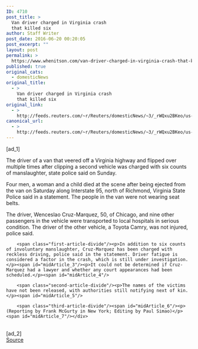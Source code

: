 ```yaml
---
ID: 4710
post_title: >
  Van driver charged in Virginia crash
  that killed six
author: Staff Writer
post_date: 2016-06-20 00:20:05
post_excerpt: ""
layout: post
permalink: >
  https://www.whenitson.com/van-driver-charged-in-virginia-crash-that-killed-six/
published: true
original_cats:
  - domesticNews
original_title:
  - >
    Van driver charged in Virginia crash
    that killed six
original_link:
  - >
    http://feeds.reuters.com/~r/Reuters/domesticNews/~3/_rWQxu2BKeo/us-virginia-crash-idUSKCN0Z50XD
canonical_url:
  - >
    http://feeds.reuters.com/~r/Reuters/domesticNews/~3/_rWQxu2BKeo/us-virginia-crash-idUSKCN0Z50XD
---
```

 [ad_1]
<br><div id="articleText">
<span id="midArticle_start"/>

<span class="focusParagraph" readability="4"><p><span class="articleLocatio&lt;/span&gt;n">The driver of a van that veered off a Virginia highway and flipped over multiple times after clipping a second vehicle was charged with six counts of manslaughter, state police said on Sunday.</span></p></span><span id="midArticle_0"/><p>Four men, a woman and a child died at the scene after being ejected from the van on Saturday along Interstate 95, north of Richmond, Virginia State Police said in a statement. The people in the van were not wearing seat belts.</p><span id="midArticle_1"/><p>The driver, Wenceslao Cruz-Marquez, 50, of Chicago, and nine other passengers in the vehicle were transported to local hospitals in serious condition. The driver of the other vehicle, a Toyota Camry, was not injured, police said.</p><span id="midArticle_2"/>
        
        <span class="first-article-divide"/><p>In addition to six counts of involuntary manslaughter, Cruz-Marquez has been charged with reckless driving, police said in the statement. Driver fatigue is considered a factor in the crash, which is still under investigation.</p><span id="midArticle_3"/><p>It could not be determined if Cruz-Marquez had a lawyer and whether any court appearances had been scheduled.</p><span id="midArticle_4"/>
        
        <span class="second-article-divide"/><p>The names of the victims have not been released, with authorities still notifying next of kin.</p><span id="midArticle_5"/>
        
        <span class="third-article-divide"/><span id="midArticle_6"/><p> (Reporting by Frank McGurty in New York; Editing by Paul Simao)</p><span id="midArticle_7"/></div>
<br>[ad_2]
<br><a href="http://feeds.reuters.com/~r/Reuters/domesticNews/~3/_rWQxu2BKeo/us-virginia-crash-idUSKCN0Z50XD">Source </a>